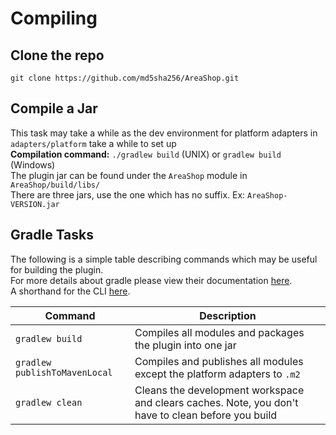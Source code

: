 # Compiling

## Clone the repo <br/>
`git clone https://github.com/md5sha256/AreaShop.git`

## Compile a Jar
This task may take a while as the dev environment for platform adapters in `adapters/platform` take a while to set up 
<br/>
<strong>Compilation command:</strong> `./gradlew build` (UNIX) or `gradlew build` (Windows)
<br/>
The plugin jar can be found under the `AreaShop` module in `AreaShop/build/libs/`<br/>
There are three jars, use the one which has no suffix. Ex: `AreaShop-VERSION.jar`

## Gradle Tasks
The following is a simple table describing commands which may be useful for building the plugin. <br>
For more details about gradle please view their documentation [here](https://docs.gradle.org/current/userguide/userguide.html). 
</br>
A shorthand for the CLI [here](https://docs.gradle.org/current/userguide/command_line_interface.html).
<br>

| Command                       | Description                                                                                        | 
|-------------------------------|----------------------------------------------------------------------------------------------------|
| `gradlew build`               | Compiles all modules and packages the plugin into one jar                                          |
| `gradlew publishToMavenLocal` | Compiles and publishes all modules except the platform adapters to `.m2`                           |
| `gradlew clean`               | Cleans the development workspace and clears caches. Note, you don't have to clean before you build |
